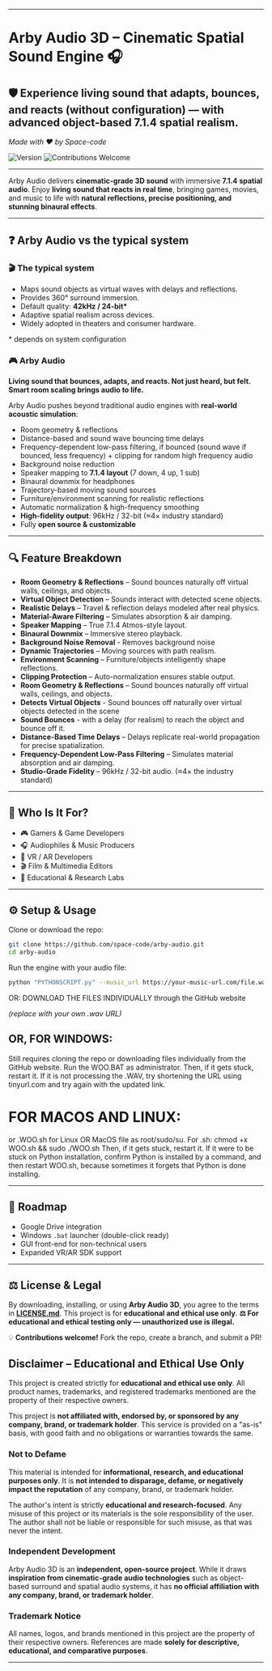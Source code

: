 
---

# Arby Audio 3D – Cinematic Spatial Sound Engine 🎧

## 🛡️ **Experience living sound that adapts, bounces, and reacts (without configuration) — with advanced object-based 7.1.4 spatial realism.**

*Made with ❤️ by Space-code*

![Version](https://img.shields.io/badge/version-1.5-blue)
![Contributions Welcome](https://img.shields.io/badge/contributions-welcome-brightgreen)

---

Arby Audio delivers **cinematic-grade 3D sound** with immersive **7.1.4 spatial audio**.
Enjoy **living sound that reacts in real time**, bringing games, movies, and music to life with **natural reflections, precise positioning, and stunning binaural effects**.



---

## ❓ Arby Audio vs the typical system

### 🎬 The typical system

* Maps sound objects as virtual waves with delays and reflections.
* Provides 360° surround immersion.
* Default quality: **42kHz / 24-bit\***
* Adaptive spatial realism across devices.
* Widely adopted in theaters and consumer hardware.

\* depends on system configuration

### 🎮 Arby Audio

**Living sound that bounces, adapts, and reacts. Not just heard, but felt. Smart room scaling brings audio to life.**

Arby Audio pushes beyond traditional audio engines with **real-world acoustic simulation**:

* Room geometry & reflections
* Distance-based and sound wave bouncing time delays
* Frequency-dependent low-pass filtering, if bounced (sound wave if bounced, less frequency) + clipping for random high frequency audio
* Background noise reduction
* Speaker mapping to **7.1.4 layout** (7 down, 4 up, 1 sub)
* Binaural downmix for headphones
* Trajectory-based moving sound sources
* Furniture/environment scanning for realistic reflections
* Automatic normalization & high-frequency smoothing
* **High-fidelity output**: 96kHz / 32-bit (≈4× industry standard)
* Fully **open source & customizable**

---

## 🔍 Feature Breakdown

* **Room Geometry & Reflections** – Sound bounces naturally off virtual walls, ceilings, and objects.
* **Virtual Object Detection** – Sounds interact with detected scene objects.
* **Realistic Delays** – Travel & reflection delays modeled after real physics.
* **Material-Aware Filtering** – Simulates absorption & air damping.
* **Speaker Mapping** – True 7.1.4 Atmos-style layout.
* **Binaural Downmix** – Immersive stereo playback.
* **Background Noise Removal** - Removes background noise
* **Dynamic Trajectories** – Moving sources with path realism.
* **Environment Scanning** – Furniture/objects intelligently shape reflections.
* **Clipping Protection** – Auto-normalization ensures stable output.
* **Room Geometry & Reflections** – Sound bounces naturally off virtual walls, ceilings, and objects.
* **Detects Virtual Objects** - Sound bounces off naturally over virtual objects detected in the scene
* **Sound Bounces** - with a delay (for realism) to reach the object and bounce off it.
* **Distance-Based Time Delays** – Delays replicate real-world propagation for precise spatialization.
* **Frequency-Dependent Low-Pass Filtering** – Simulates material absorption and air damping.
* **Studio-Grade Fidelity** – 96kHz / 32-bit audio. (≈4× the industry standard)

---

## 👥 Who Is It For?

* 🎮 Gamers & Game Developers
* 🎧 Audiophiles & Music Producers
* 🥽 VR / AR Developers
* 🎬 Film & Multimedia Editors
* 🧪 Educational & Research Labs

---

## ⚙️ Setup & Usage

Clone or download the repo:

```bash
git clone https://github.com/space-code/arby-audio.git
cd arby-audio
```

Run the engine with your audio file:

```bash
python "PYTHONSCRIPT.py" --music_url https://your-music-url.com/file.wav
```
OR: DOWNLOAD THE FILES INDIVIDUALLY through the GitHub website

*(replace with your own .wav URL)*

## OR, FOR WINDOWS:
Still requires cloning the repo or downloading files individually from the GitHub website.
Run the WOO.BAT as administrator.
Then, if it gets stuck, restart it.
If it is not processing the .WAV, try shortening the URL using tinyurl.com and try again with the updated link.

# FOR MACOS AND LINUX:

or .WOO.sh for Linux OR MacOS file as root/sudo/su.
For .sh:
chmod +x WOO.sh && sudo ./WOO.sh
Then, if it gets stuck, restart it. If it were to be stuck on Python installation, confirm Python is installed by a command, and then restart WOO.sh, because sometimes it forgets that Python is done installing.

---

## 🔮 Roadmap

* Google Drive integration
* Windows `.bat` launcher (double-click ready)
* GUI front-end for non-technical users
* Expanded VR/AR SDK support

---

## ⚖️ License & Legal

By downloading, installing, or using **Arby Audio 3D**, you agree to the terms in **[LICENSE.md](./LICENSE.md)**.
This project is for **educational and ethical use only**.
**⚖️ For educational and ethical testing only — unauthorized use is illegal.**

💡 **Contributions welcome!** Fork the repo, create a branch, and submit a PR!


## Disclaimer – Educational and Ethical Use Only

This project is created strictly for **educational and ethical use only**. All product names, trademarks, and registered trademarks mentioned are the property of their respective owners.

This project is **not affiliated with, endorsed by, or sponsored by any company, brand, or trademark holder**.
This service is provided on a "as-is" basis, with good faith and no obligations or warranties towards the same.
### Not to Defame

This material is intended for **informational, research, and educational purposes only**. It is **not intended to disparage, defame, or negatively impact the reputation** of any company, brand, or trademark holder.

The author's intent is strictly **educational and research-focused**. Any misuse of this project or its materials is the sole responsibility of the user. The author shall not be liable or responsible for such misuse, as that was never the intent.

### Independent Development

Arby Audio 3D is an **independent, open-source project**. While it draws **inspiration from cinematic-grade audio technologies** such as object-based surround and spatial audio systems, it has **no official affiliation with any company, brand, or trademark holder**.

### Trademark Notice

All names, logos, and brands mentioned in this project are the property of their respective owners. References are made **solely for descriptive, educational, and comparative purposes**.

---

